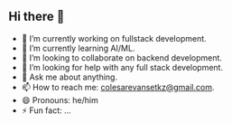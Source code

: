 ## Hi there 👋

- 🔭 I’m currently working on fullstack development.
- 🌱 I’m currently learning AI/ML.
- 👯 I’m looking to collaborate on backend development.
- 🤔 I’m looking for help with any full stack development.
- 💬 Ask me about anything.
- 📫 How to reach me: colesarevansetkz@gmail.com.
- 😄 Pronouns: he/him
- ⚡ Fun fact: ...
